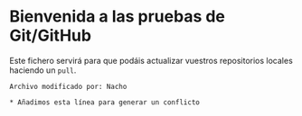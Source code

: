 # Bienvenida a las pruebas de Git/GitHub

Este fichero servirá para que podáis actualizar vuestros repositorios locales haciendo un `pull`.

`Archivo modificado por: Nacho`


`* Añadimos esta línea para generar un conflicto`

